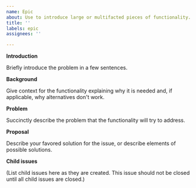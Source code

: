 ```yaml
---
name: Epic
about: Use to introduce large or multifacted pieces of functionality.
title: ''
labels: epic
assignees: ''

---
```


**Introduction**

Briefly introduce the problem in a few sentences.

**Background**

Give context for the functionality explaining why it is needed and, if applicable, why alternatives don't work.

**Problem**

Succinctly describe the problem that the functionality will try to address.

**Proposal**

Describe your favored solution for the issue, or describe elements of possible solutions.

**Child issues**

(List child issues here as they are created. This issue should not be closed until all child issues are closed.)
